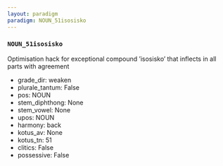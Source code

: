 ```yaml
---
layout: paradigm
paradigm: NOUN_51isosisko
---
```

### ` NOUN_51isosisko `

Optimisation hack for exceptional compound ’isosisko’ that inflects in all parts with agreement
* grade_dir: weaken
* plurale_tantum: False
* pos: NOUN
* stem_diphthong: None
* stem_vowel: None
* upos: NOUN
* harmony: back
* kotus_av: None
* kotus_tn: 51
* clitics: False
* possessive: False
